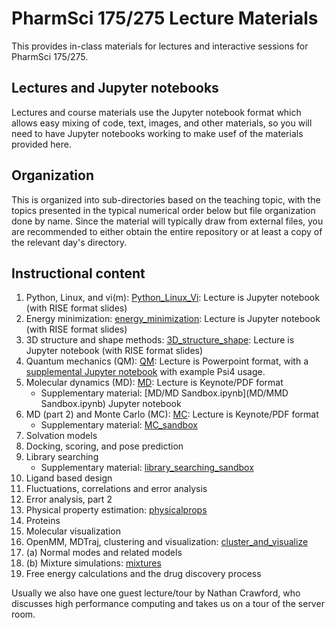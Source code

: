 # PharmSci 175/275 Lecture Materials

This provides in-class materials for lectures and interactive sessions for PharmSci 175/275.

## Lectures and Jupyter notebooks

Lectures and course materials use the Jupyter notebook format which allows easy mixing of code, text, images, and other materials, so you will need to have Jupyter notebooks working to make usef of the materials provided here.


## Organization

This is organized into sub-directories based on the teaching topic, with the topics presented in the typical numerical order below but file organization done by name.
Since the material will typically draw from external files, you are recommended to either obtain the entire repository or at least a copy of the relevant day's directory.

## Instructional content

1. Python, Linux, and vi(m): [Python_Linux_Vi](Python_linux_Vi): Lecture is Jupyter notebook (with RISE format slides)
2. Energy minimization: [energy_minimization](energy_minimization): Lecture is Jupyter notebook (with RISE format slides)
3. 3D structure and shape methods: [3D_structure_shape](3D_structure_shape): Lecture is Jupyter notebook (with RISE format slides)
4. Quantum mechanics (QM): [QM](QM): Lecture is Powerpoint format, with a [supplemental Jupyter notebook](QM/psi4_example.ipynb) with example Psi4 usage.
5. Molecular dynamics (MD): [MD](MD): Lecture is Keynote/PDF format
   - Supplementary material: [MD/MD Sandbox.ipynb](MD/MMD Sandbox.ipynb) Jupyter notebook
6. MD (part 2) and Monte Carlo (MC): [MC](MC): Lecture is Keynote/PDF format
   - Supplementary material: [MC_sandbox](MC_sandbox)
7. Solvation models
8. Docking, scoring, and pose prediction
9. Library searching
   - Supplementary material: [library_searching_sandbox](library_searching_sandbox)
10. Ligand based design
11. Fluctuations, correlations and error analysis
12. Error analysis, part 2
13. Physical property estimation: [physicalprops](physicalprops)
14. Proteins
15. Molecular visualization
16. OpenMM, MDTraj, clustering and visualization: [cluster_and_visualize](cluster_and_visualize)
17. (a) Normal modes and related models
17. (b) Mixture simulations: [mixtures](mixtures)
18. Free energy calculations and the drug discovery process

Usually we also have one guest lecture/tour by Nathan Crawford, who discusses high performance computing and takes us on a tour of the server room.
